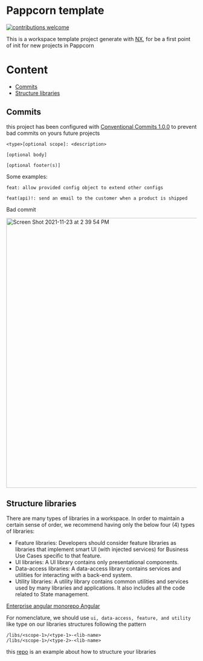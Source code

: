 # Pappcorn template

[![contributions welcome](https://img.shields.io/badge/contributions-welcome-brightgreen.svg?style=flat)](https://github.com/dwyl/esta/issues)

This is a workspace template project generate with [NX](https://nx.dev), for be a first point of init for new projects in Pappcorn

# Content

- [Commits](https://github.com/pappcorn/pappcorn-template#commits)
- [Structure libraries](https://github.com/pappcorn/pappcorn-template#structure-libraries)

## Commits

this project has been configured with [Conventional Commits 1.0.0](https://www.conventionalcommits.org/en/v1.0.0/) to prevent bad commits on yours future projects

```
<type>[optional scope]: <description>

[optional body]

[optional footer(s)]
```

Some examples:

```
feat: allow provided config object to extend other configs

feat(api)!: send an email to the customer when a product is shipped
```

Bad commit

<img width="714" alt="Screen Shot 2021-11-23 at 2 39 54 PM" src="https://user-images.githubusercontent.com/6579616/143092826-1db30a9e-1fd7-4c07-8868-9cd81110880e.png">

## Structure libraries

There are many types of libraries in a workspace. In order to maintain a certain sense of order, we recommend having only the below four (4) types of libraries:

- Feature libraries: Developers should consider feature libraries as libraries that implement smart UI (with injected services) for Business Use Cases specific to that feature.
- UI libraries: A UI library contains only presentational components.
- Data-access libraries: A data-access library contains services and utilities for interacting with a
  back-end system.
- Utility libraries: A utility library contains common utilities and services used by many libraries and applications. It also includes all the code related to State management.

[Enterprise angular monorepo Angular](https://go.nrwl.io/angular-enterprise-monorepo-patterns-new-book)

For nomenclature, we should use `ui, data-access, feature, and utility` like type on our libraries structures following the pattern

```
/libs/<scope-1>/<type-1>-<lib-name>
/libs/<scope-1>/<type-2>-<lib-name>
```

this [repo](https://github.com/tomwhite007/enterprise-angular-mono-repo-patterns-example) is an example about how to structure your libraries
